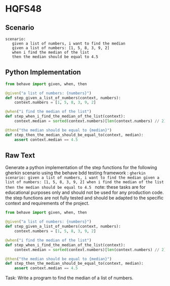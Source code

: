 # HQFS48
## Scenario
```gherkin
scenario: 
   given a list of numbers, i want to find the median 
   given a list of numbers: [1, 5, 8, 3, 9, 2] 
   when i find the median of the list 
   then the median should be equal to 4.5
```


## Python Implementation
```python
from behave import given, when, then

@given("a list of numbers: {numbers}")
def step_given_a_list_of_numbers(context, numbers):
    context.numbers = [1, 5, 8, 3, 9, 2]

@when("i find the median of the list")
def step_when_i_find_the_median_of_the_list(context):
    context.median = sorted(context.numbers)[len(context.numbers) // 2]

@then("the median should be equal to {median}")
def step_then_the_median_should_be_equal_to(context, median):
    assert context.median == 4.5
```


## Raw Text
Generate a python implementation of the step functions for the following gherkin scenario using the behave bdd testing framework : ```gherkin scenario: given a list of numbers, i want to find the median given a list of numbers: [1, 5, 8, 3, 9, 2] when i find the median of the list then the median should be equal to 4.5 ``` note: these tasks are for educational purposes only and should not be used for any production code. the step functions are not fully tested and should be adapted to the specific context and requirements of the project.



```python
from behave import given, when, then

@given("a list of numbers: {numbers}")
def step_given_a_list_of_numbers(context, numbers):
    context.numbers = [1, 5, 8, 3, 9, 2]

@when("i find the median of the list")
def step_when_i_find_the_median_of_the_list(context):
    context.median = sorted(context.numbers)[len(context.numbers) // 2]

@then("the median should be equal to {median}")
def step_then_the_median_should_be_equal_to(context, median):
    assert context.median == 4.5
```

Task: Write a program to find the median of a list of numbers.

